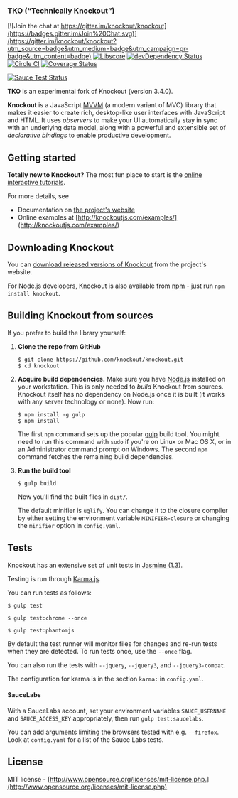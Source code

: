 
### TKO (“Technically Knockout”)

[![Join the chat at https://gitter.im/knockout/knockout](https://badges.gitter.im/Join%20Chat.svg)](https://gitter.im/knockout/knockout?utm_source=badge&utm_medium=badge&utm_campaign=pr-badge&utm_content=badge)
[![Libscore](https://img.shields.io/libscore/s/ko.svg)](http://libscore.com/#ko)
[![devDependency Status](https://david-dm.org/knockout/tko/dev-status.svg)](https://david-dm.org/knockout/tko#info=devDependencies)
[![Circle CI](https://circleci.com/gh/knockout/tko.svg?style=shield)](https://circleci.com/gh/knockout/tko)
[![Coverage Status](https://coveralls.io/repos/knockout/tko/badge.svg?branch=master&service=github)](https://coveralls.io/github/knockout/tko?branch=master)

[![Sauce Test Status](https://saucelabs.com/browser-matrix/brianmhunt.svg)](https://saucelabs.com/u/brianmhunt)

**TKO** is an experimental fork of Knockout (version 3.4.0).

**Knockout** is a JavaScript [MVVM](http://en.wikipedia.org/wiki/Model_View_ViewModel) (a modern variant of MVC) library that makes it easier to create rich, desktop-like user interfaces with JavaScript and HTML. It uses *observers* to make your UI automatically stay in sync with an underlying data model, along with a powerful and extensible set of *declarative bindings* to enable productive development.

## Getting started


**Totally new to Knockout?** The most fun place to start is the [online interactive tutorials](http://learn.knockoutjs.com/).

For more details, see

 * Documentation on [the project's website](http://knockoutjs.com/documentation/introduction.html)
 * Online examples at [http://knockoutjs.com/examples/](http://knockoutjs.com/examples/)

## Downloading Knockout

You can [download released versions of Knockout](http://knockoutjs.com/downloads/) from the project's website.

For Node.js developers, Knockout is also available from [npm](https://npmjs.org/) - just run `npm install knockout`.

## Building Knockout from sources

If you prefer to build the library yourself:

 1. **Clone the repo from GitHub**

        $ git clone https://github.com/knockout/knockout.git
        $ cd knockout

 2. **Acquire build dependencies.** Make sure you have [Node.js](http://nodejs.org/) installed on your workstation. This is only needed to _build_ Knockout from sources. Knockout itself has no dependency on Node.js once it is built (it works with any server technology or none). Now run:

        $ npm install -g gulp
        $ npm install

    The first `npm` command sets up the popular [gulp](http://gulpjs.com/) build tool. You might need to run this command with `sudo` if you're on Linux or Mac OS X, or in an Administrator command prompt on Windows. The second `npm` command fetches the remaining build dependencies.

 3. **Run the build tool**

        $ gulp build

    Now you'll find the built files in `dist/`.

    The default minifier is `uglify`. You can change it to the closure compiler by either
    setting the environment variable `MINIFIER=closure` or changing the `minifier` option
    in `config.yaml`.

## Tests

Knockout has an extensive set of unit tests in [Jasmine (1.3)](http://jasmine.github.io/1.3).

Testing is run through [Karma.js](http://karma-runner.github.io/).

You can run tests as follows:

    $ gulp test

    $ gulp test:chrome --once

    $ gulp test:phantomjs

By default the test runner will monitor files for changes and re-run tests when they are detected. To run tests once, use the `--once` flag.

You can also run the tests with `--jquery`, `--jquery3`, and `--jquery3-compat`.

The configuration for karma is in the section `karma:` in `config.yaml`.

#### SauceLabs

With a SauceLabs account, set your environment variables `SAUCE_USERNAME` and
`SAUCE_ACCESS_KEY` appropriately, then run `gulp test:saucelabs`.

You can add arguments limiting the browsers tested with e.g. `--firefox`.  Look at `config.yaml` for a list of the Sauce Labs tests.

## License

MIT license - [http://www.opensource.org/licenses/mit-license.php.](http://www.opensource.org/licenses/mit-license.php)
